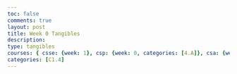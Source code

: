 ```yaml
---
toc: false
comments: true
layout: post
title: Week 0 Tangibles
description:
type: tangibles
courses: { csse: {week: 1}, csp: {week: 0, categories: [4.A]}, csa: {week: 0} }
categories: [C1.4]
---
```



